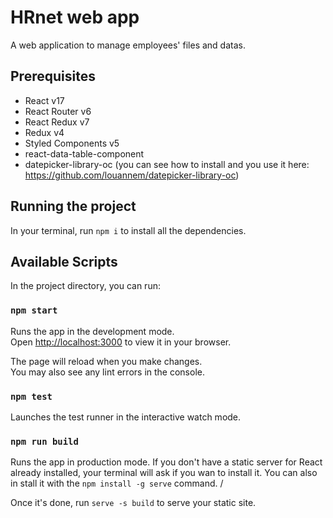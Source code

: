 # HRnet web app

A web application to manage employees' files and datas.

## Prerequisites

- React v17
- React Router v6
- React Redux v7
- Redux v4
- Styled Components v5
- react-data-table-component
- datepicker-library-oc (you can see how to install and you use it here: https://github.com/louannem/datepicker-library-oc)

## Running the project

In your terminal, run `npm i` to install all the dependencies.  

## Available Scripts

In the project directory, you can run:

### `npm start`

Runs the app in the development mode.\
Open [http://localhost:3000](http://localhost:3000) to view it in your browser.

The page will reload when you make changes.\
You may also see any lint errors in the console.

### `npm test`

Launches the test runner in the interactive watch mode.

### `npm run build`

Runs the app in production mode. If you don't have a static server for React already installed, your terminal will ask if you wan to install it. You can also in stall it with the `npm install -g serve` command. / 

Once it's done,  run `serve -s build` to serve your static site.  
